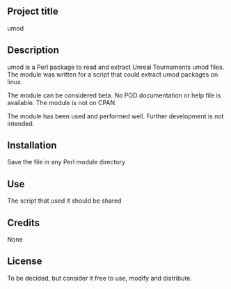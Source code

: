 ## Project title

umod

## Description

umod is a Perl package to read and extract Unreal Tournaments umod files. The module was written for a script that could extract umod packages on linux.

The module can be considered beta. No POD documentation or help file is available. The module is not on CPAN.

The module has been used and performed well. Further development is not intended.

## Installation

Save the file in any Perl module directory

## Use

The script that used it should be shared

## Credits

None

## License

To be decided, but consider it free to use, modify and distribute.
